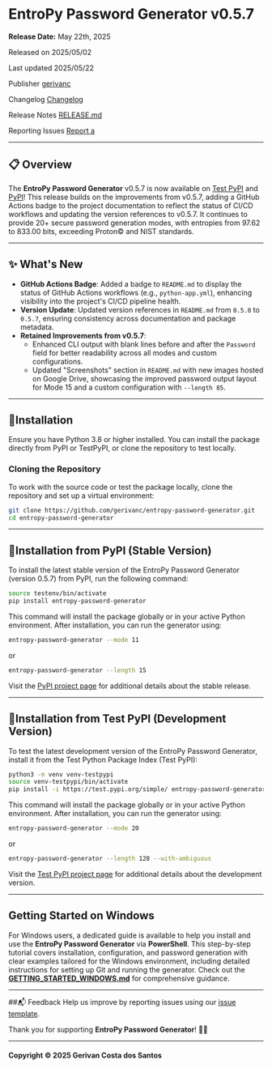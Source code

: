 # EntroPy Password Generator v0.5.7

**Release Date:** May 22th, 2025

Released on 	2025/05/02 	

Last updated 	2025/05/22 

Publisher 	[gerivanc](https://github.com/gerivanc/)

Changelog [Changelog](https://github.com/gerivanc/entropy-password-generator/blob/main/CHANGELOG.md)

Release Notes [RELEASE.md](https://github.com/gerivanc/entropy-password-generator/blob/main/RELEASE.md)

Reporting Issues	[Report a](https://github.com/gerivanc/entropy-password-generator/issues/new/choose)

---

## 📋 Overview
The **EntroPy Password Generator** v0.5.7 is now available on [Test PyPI](https://test.pypi.org/project/entropy-password-generator/) and [PyPI](https://pypi.org/project/entropy-password-generator/)! This release builds on the improvements from v0.5.7, adding a GitHub Actions badge to the project documentation to reflect the status of CI/CD workflows and updating the version references to v0.5.7. It continues to provide 20+ secure password generation modes, with entropies from 97.62 to 833.00 bits, exceeding Proton© and NIST standards.

---

## ✨ What's New
- **GitHub Actions Badge**: Added a badge to `README.md` to display the status of GitHub Actions workflows (e.g., `python-app.yml`), enhancing visibility into the project's CI/CD pipeline health.
- **Version Update**: Updated version references in `README.md` from `0.5.0` to `0.5.7`, ensuring consistency across documentation and package metadata.
- **Retained Improvements from v0.5.7**:
  - Enhanced CLI output with blank lines before and after the `Password` field for better readability across all modes and custom configurations.
  - Updated "Screenshots" section in `README.md` with new images hosted on Google Drive, showcasing the improved password output layout for Mode 15 and a custom configuration with `--length 85`.

---

## 🔧Installation
Ensure you have Python 3.8 or higher installed. You can install the package directly from PyPI or TestPyPI, or clone the repository to test locally.

### Cloning the Repository
To work with the source code or test the package locally, clone the repository and set up a virtual environment:

```bash
git clone https://github.com/gerivanc/entropy-password-generator.git
cd entropy-password-generator
```

---

## 🔧Installation from PyPI (Stable Version)
To install the latest stable version of the EntroPy Password Generator (version 0.5.7) from PyPI, run the following command:

```bash
source testenv/bin/activate
pip install entropy-password-generator
```

This command will install the package globally or in your active Python environment. After installation, you can run the generator using:

```bash
entropy-password-generator --mode 11
```

or

```bash
entropy-password-generator --length 15
```

Visit the [PyPI project page](https://pypi.org/project/entropy-password-generator/) for additional details about the stable release.

---

## 🔧Installation from Test PyPI (Development Version)
To test the latest development version of the EntroPy Password Generator, install it from the Test Python Package Index (Test PyPI):

```bash
python3 -m venv venv-testpypi
source venv-testpypi/bin/activate
pip install -i https://test.pypi.org/simple/ entropy-password-generator
```

This command will install the package globally or in your active Python environment. After installation, you can run the generator using:

```bash
entropy-password-generator --mode 20
```

or

```bash
entropy-password-generator --length 128 --with-ambiguous
```

Visit the [Test PyPI project page](https://test.pypi.org/project/entropy-password-generator/) for additional details about the development version.

---

## Getting Started on Windows
For Windows users, a dedicated guide is available to help you install and use the **EntroPy Password Generator** via **PowerShell**. This step-by-step tutorial covers installation, configuration, and password generation with clear examples tailored for the Windows environment, including detailed instructions for setting up Git and running the generator. Check out the [**GETTING_STARTED_WINDOWS.md**](https://github.com/gerivanc/entropy-password-generator/blob/main/GETTING_STARTED_WINDOWS.md) for comprehensive guidance.

---

##📬 Feedback
Help us improve by reporting issues using our [issue template](https://github.com/gerivanc/entropy-password-generator/blob/main/.github/ISSUE_TEMPLATE/issue_template.md).

Thank you for supporting **EntroPy Password Generator**! 🚀🔑

---

#### Copyright © 2025 Gerivan Costa dos Santos
